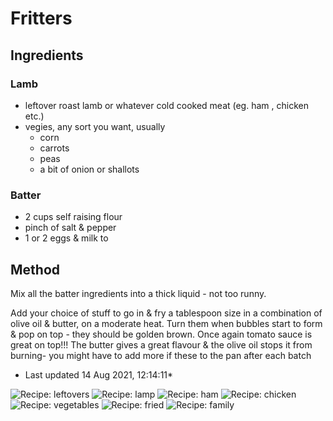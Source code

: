 # Fritters

## Ingredients

### Lamb

- leftover roast lamb or whatever cold cooked meat (eg. ham , chicken etc.)
- vegies, any sort you want, usually
    - corn
    - carrots
    - peas
    - a bit of onion or shallots  
### Batter

- 2 cups self raising flour
- pinch of salt & pepper
- 1 or 2 eggs & milk to 

## Method

Mix all the batter ingredients into a thick liquid - not too runny.

Add your choice of stuff to go in & fry a tablespoon size in a combination of olive oil & butter, on a moderate heat. Turn them when bubbles start to form & pop on top - they should be golden brown. Once again tomato sauce is great on top!!! The butter gives a great flavour & the olive oil stops it from burning- you might have to add more if these to the pan after each batch

* Last updated 14 Aug 2021, 12:14:11*

![Recipe: leftovers](https://img.shields.io/badge/tag-leftovers-blue.svg) ![Recipe: lamp](https://img.shields.io/badge/tag-lamp-blue.svg) ![Recipe: ham](https://img.shields.io/badge/tag-ham-blue.svg) ![Recipe: chicken](https://img.shields.io/badge/tag-chicken-blue.svg) ![Recipe: vegetables](https://img.shields.io/badge/tag-vegetables-blue.svg) ![Recipe: fried](https://img.shields.io/badge/tag-fried-blue.svg) ![Recipe: family](https://img.shields.io/badge/tag-family-blue.svg)
